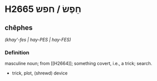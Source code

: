 # H2665 חֵפֶשׂ / חפש

## chêphes

_(khay'-fes | hay-PES | hay-FES)_

### Definition

masculine noun; from [[H2664]]; something covert, i.e., a trick; search.

- trick, plot, (shrewd) device
